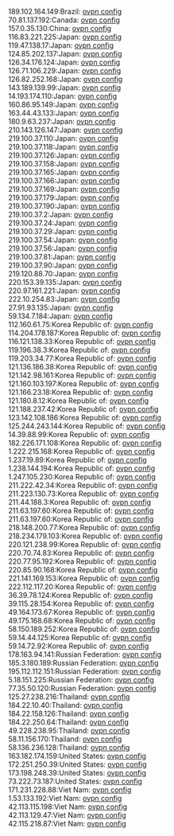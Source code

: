 189.102.164.149:Brazil: [ovpn config](vpn/189_102_164_149.ovpn)  
70.81.137.192:Canada: [ovpn config](vpn/70_81_137_192.ovpn)  
157.0.35.130:China: [ovpn config](vpn/157_0_35_130.ovpn)  
116.83.221.225:Japan: [ovpn config](vpn/116_83_221_225.ovpn)  
119.47.138.17:Japan: [ovpn config](vpn/119_47_138_17.ovpn)  
124.85.202.137:Japan: [ovpn config](vpn/124_85_202_137.ovpn)  
126.34.176.124:Japan: [ovpn config](vpn/126_34_176_124.ovpn)  
126.71.106.229:Japan: [ovpn config](vpn/126_71_106_229.ovpn)  
126.82.252.168:Japan: [ovpn config](vpn/126_82_252_168.ovpn)  
143.189.139.99:Japan: [ovpn config](vpn/143_189_139_99.ovpn)  
14.193.174.110:Japan: [ovpn config](vpn/14_193_174_110.ovpn)  
160.86.95.149:Japan: [ovpn config](vpn/160_86_95_149.ovpn)  
163.44.43.133:Japan: [ovpn config](vpn/163_44_43_133.ovpn)  
180.9.63.237:Japan: [ovpn config](vpn/180_9_63_237.ovpn)  
210.143.126.147:Japan: [ovpn config](vpn/210_143_126_147.ovpn)  
219.100.37.110:Japan: [ovpn config](vpn/219_100_37_110.ovpn)  
219.100.37.118:Japan: [ovpn config](vpn/219_100_37_118.ovpn)  
219.100.37.126:Japan: [ovpn config](vpn/219_100_37_126.ovpn)  
219.100.37.158:Japan: [ovpn config](vpn/219_100_37_158.ovpn)  
219.100.37.165:Japan: [ovpn config](vpn/219_100_37_165.ovpn)  
219.100.37.166:Japan: [ovpn config](vpn/219_100_37_166.ovpn)  
219.100.37.169:Japan: [ovpn config](vpn/219_100_37_169.ovpn)  
219.100.37.179:Japan: [ovpn config](vpn/219_100_37_179.ovpn)  
219.100.37.190:Japan: [ovpn config](vpn/219_100_37_190.ovpn)  
219.100.37.2:Japan: [ovpn config](vpn/219_100_37_2.ovpn)  
219.100.37.24:Japan: [ovpn config](vpn/219_100_37_24.ovpn)  
219.100.37.29:Japan: [ovpn config](vpn/219_100_37_29.ovpn)  
219.100.37.54:Japan: [ovpn config](vpn/219_100_37_54.ovpn)  
219.100.37.56:Japan: [ovpn config](vpn/219_100_37_56.ovpn)  
219.100.37.81:Japan: [ovpn config](vpn/219_100_37_81.ovpn)  
219.100.37.90:Japan: [ovpn config](vpn/219_100_37_90.ovpn)  
219.120.88.70:Japan: [ovpn config](vpn/219_120_88_70.ovpn)  
220.153.39.135:Japan: [ovpn config](vpn/220_153_39_135.ovpn)  
220.97.161.221:Japan: [ovpn config](vpn/220_97_161_221.ovpn)  
222.10.254.83:Japan: [ovpn config](vpn/222_10_254_83.ovpn)  
27.91.93.135:Japan: [ovpn config](vpn/27_91_93_135.ovpn)  
59.134.7.184:Japan: [ovpn config](vpn/59_134_7_184.ovpn)  
112.160.61.75:Korea Republic of: [ovpn config](vpn/112_160_61_75.ovpn)  
114.204.178.187:Korea Republic of: [ovpn config](vpn/114_204_178_187.ovpn)  
116.121.138.33:Korea Republic of: [ovpn config](vpn/116_121_138_33.ovpn)  
119.196.38.3:Korea Republic of: [ovpn config](vpn/119_196_38_3.ovpn)  
119.203.34.77:Korea Republic of: [ovpn config](vpn/119_203_34_77.ovpn)  
121.136.186.38:Korea Republic of: [ovpn config](vpn/121_136_186_38.ovpn)  
121.142.98.161:Korea Republic of: [ovpn config](vpn/121_142_98_161.ovpn)  
121.160.103.197:Korea Republic of: [ovpn config](vpn/121_160_103_197.ovpn)  
121.166.23.18:Korea Republic of: [ovpn config](vpn/121_166_23_18.ovpn)  
121.180.8.12:Korea Republic of: [ovpn config](vpn/121_180_8_12.ovpn)  
121.188.237.42:Korea Republic of: [ovpn config](vpn/121_188_237_42.ovpn)  
123.142.108.186:Korea Republic of: [ovpn config](vpn/123_142_108_186.ovpn)  
125.244.243.144:Korea Republic of: [ovpn config](vpn/125_244_243_144.ovpn)  
14.39.88.99:Korea Republic of: [ovpn config](vpn/14_39_88_99.ovpn)  
182.226.171.108:Korea Republic of: [ovpn config](vpn/182_226_171_108.ovpn)  
1.222.215.168:Korea Republic of: [ovpn config](vpn/1_222_215_168.ovpn)  
1.237.19.89:Korea Republic of: [ovpn config](vpn/1_237_19_89.ovpn)  
1.238.144.194:Korea Republic of: [ovpn config](vpn/1_238_144_194.ovpn)  
1.247.105.230:Korea Republic of: [ovpn config](vpn/1_247_105_230.ovpn)  
211.222.42.34:Korea Republic of: [ovpn config](vpn/211_222_42_34.ovpn)  
211.223.130.73:Korea Republic of: [ovpn config](vpn/211_223_130_73.ovpn)  
211.44.188.3:Korea Republic of: [ovpn config](vpn/211_44_188_3.ovpn)  
211.63.197.60:Korea Republic of: [ovpn config](vpn/211_63_197_60.ovpn)  
211.63.197.60:Korea Republic of: [ovpn config](vpn/211_63_197_60.ovpn)  
218.148.200.77:Korea Republic of: [ovpn config](vpn/218_148_200_77.ovpn)  
218.234.179.103:Korea Republic of: [ovpn config](vpn/218_234_179_103.ovpn)  
220.121.238.99:Korea Republic of: [ovpn config](vpn/220_121_238_99.ovpn)  
220.70.74.83:Korea Republic of: [ovpn config](vpn/220_70_74_83.ovpn)  
220.77.95.192:Korea Republic of: [ovpn config](vpn/220_77_95_192.ovpn)  
220.85.90.168:Korea Republic of: [ovpn config](vpn/220_85_90_168.ovpn)  
221.141.169.153:Korea Republic of: [ovpn config](vpn/221_141_169_153.ovpn)  
222.112.117.20:Korea Republic of: [ovpn config](vpn/222_112_117_20.ovpn)  
36.39.78.124:Korea Republic of: [ovpn config](vpn/36_39_78_124.ovpn)  
39.115.28.154:Korea Republic of: [ovpn config](vpn/39_115_28_154.ovpn)  
49.164.173.67:Korea Republic of: [ovpn config](vpn/49_164_173_67.ovpn)  
49.175.168.68:Korea Republic of: [ovpn config](vpn/49_175_168_68.ovpn)  
58.150.189.252:Korea Republic of: [ovpn config](vpn/58_150_189_252.ovpn)  
59.14.44.125:Korea Republic of: [ovpn config](vpn/59_14_44_125.ovpn)  
59.14.72.92:Korea Republic of: [ovpn config](vpn/59_14_72_92.ovpn)  
178.163.94.141:Russian Federation: [ovpn config](vpn/178_163_94_141.ovpn)  
185.3.180.189:Russian Federation: [ovpn config](vpn/185_3_180_189.ovpn)  
195.112.112.151:Russian Federation: [ovpn config](vpn/195_112_112_151.ovpn)  
5.18.151.225:Russian Federation: [ovpn config](vpn/5_18_151_225.ovpn)  
77.35.50.120:Russian Federation: [ovpn config](vpn/77_35_50_120.ovpn)  
125.27.238.216:Thailand: [ovpn config](vpn/125_27_238_216.ovpn)  
184.22.10.40:Thailand: [ovpn config](vpn/184_22_10_40.ovpn)  
184.22.158.126:Thailand: [ovpn config](vpn/184_22_158_126.ovpn)  
184.22.250.64:Thailand: [ovpn config](vpn/184_22_250_64.ovpn)  
49.228.238.95:Thailand: [ovpn config](vpn/49_228_238_95.ovpn)  
58.11.156.170:Thailand: [ovpn config](vpn/58_11_156_170.ovpn)  
58.136.236.128:Thailand: [ovpn config](vpn/58_136_236_128.ovpn)  
163.182.174.159:United States: [ovpn config](vpn/163_182_174_159.ovpn)  
172.251.250.39:United States: [ovpn config](vpn/172_251_250_39.ovpn)  
173.198.248.39:United States: [ovpn config](vpn/173_198_248_39.ovpn)  
73.222.73.187:United States: [ovpn config](vpn/73_222_73_187.ovpn)  
171.231.228.88:Viet Nam: [ovpn config](vpn/171_231_228_88.ovpn)  
1.53.133.192:Viet Nam: [ovpn config](vpn/1_53_133_192.ovpn)  
42.113.115.198:Viet Nam: [ovpn config](vpn/42_113_115_198.ovpn)  
42.113.129.47:Viet Nam: [ovpn config](vpn/42_113_129_47.ovpn)  
42.115.218.87:Viet Nam: [ovpn config](vpn/42_115_218_87.ovpn)  
